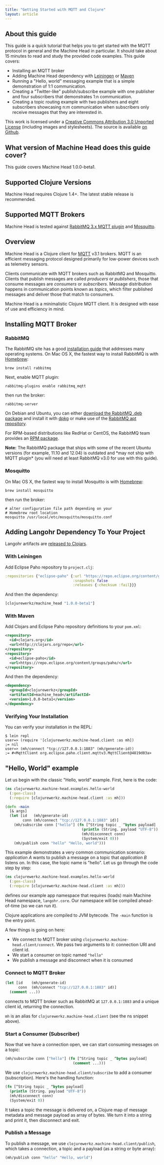 ```yaml
---
title: "Getting Started with MQTT and Clojure"
layout: article
---
```



## About this guide

This guide is a quick tutorial that helps you to get started with the MQTT protocol in general and the Machine Head in particular.
It should take about 15 minutes to read and study the provided code examples. This guide covers:

 * Installing an MQTT broker
 * Adding Machine Head dependency with [Leiningen](http://leiningen.org) or [Maven](http://maven.apache.org/)
 * Running a "Hello, world" messaging example that is a simple demonstration of 1:1 communication.
 * Creating a "Twitter-like" publish/subscribe example with one publisher and four subscribers that demonstrates 1:n communication.
 * Creating a topic routing example with two publishers and eight subscribers showcasing n:m communication when subscribers only receive messages that they are interested in.

This work is licensed under a <a rel="license" href="http://creativecommons.org/licenses/by/3.0/">Creative Commons Attribution 3.0 Unported License</a>
(including images and stylesheets). The source is available [on Github](https://github.com/clojurewerkz/machine_head.docs).


## What version of Machine Head does this guide cover?

This guide covers Machine Head 1.0.0-beta1.


## Supported Clojure Versions

Machine Head requires Clojure 1.4+. The latest stable release is recommended.


## Supported MQTT Brokers

Machine Head is tested against [RabbitMQ 3.x MQTT plugin](http://www.rabbitmq.com/mqtt.html) and [Mosquitto](http://mosquitto.org/).


## Overview

Machine Head is a Clojure client for [MQTT](http://mqtt.org/) v3.1 brokers. MQTT is
an efficient messaging protocol designed primarily for low-power devices such as
telemetry sensors. 

Clients communicate with MQTT brokers such as RabbitMQ and Mosquitto. Clients that
publish messages are called *producers* or *publishers*, those that consume
messages are *consumers* or *subscribers*. Message distribution happens in
communication points known as *topics*, which filter published messages and
deliver those that match to consumers.

Machine Head is a minimalistic Clojure MQTT client. It is designed with
ease of use and efficiency in mind.


## Installing MQTT Broker

### RabbitMQ

The RabbitMQ site has a good [installation
guide](http://www.rabbitmq.com/install.html) that addresses many
operating systems.  On Mac OS X, the fastest way to install RabbitMQ
is with [Homebrew](http://mxcl.github.com/homebrew/):

    brew install rabbitmq

Next, enable MQTT plugin:

    rabbitmq-plugins enable rabbitmq_mqtt

then run the broker:

    rabbitmq-server

On Debian and Ubuntu, you can either [download the RabbitMQ .deb
package](http://www.rabbitmq.com/server.html) and install it with
[dpkg](http://www.debian.org/doc/FAQ/ch-pkgtools.en.html) or make use
of the [RabbitMQ apt
repository](http://www.rabbitmq.com/debian.html#apt).

For RPM-based distributions like RedHat or CentOS, the RabbitMQ team
provides an [RPM package](http://www.rabbitmq.com/install.html#rpm).

<div class="alert alert-error"> <strong>Note:</strong> The RabbitMQ
package that ships with some of the recent Ubuntu versions (for
example, 11.10 and 12.04) is outdated and *may not ship with MQTT
plugin* (you will need at least RabbitMQ v3.0 for use with this
guide).  </div>



### Mosquitto

On Mac OS X, the fastest way to install Mosquitto is with
[Homebrew](http://mxcl.github.com/homebrew/):

    brew install mosquitto

then run the broker:

    # alter configuration file path depending on your
    # Homebrew root location
    mosquitto /usr/local/etc/mosquitto/mosquitto.conf


## Adding Langohr Dependency To Your Project

Langohr artifacts are [released to Clojars](https://clojars.org/com.novemberain/langohr).

### With Leiningen

Add Eclipse Paho repository to `project.clj`:

``` clojure
:repositories {"eclipse-paho" {:url "https://repo.eclipse.org/content/groups/paho/"
                               :snapshots false
                               :releases {:checksum :fail}}}
```


And then the dependency:

``` clojure
[clojurewerkz/machine_head "1.0.0-beta1"]
```

### With Maven

Add Clojars and Eclipse Paho repository definitions to your `pom.xml`:

``` xml
<repository>
  <id>clojars.org</id>
  <url>http://clojars.org/repo</url>
</repository>
<repository>
  <id>eclipse-paho</id>
  <url>https://repo.eclipse.org/content/groups/paho/</url>
</repository>
```

And then the dependency:

``` xml
<dependency>
  <groupId>clojurewerkz</groupId>
  <artifactId>machine_head</artifactId>
  <version>1.0.0-beta1</version>
</dependency>
```

### Verifying Your Installation

You can verify your installation in the REPL:

    $ lein repl
    user=> (require '[clojurewerkz.machine-head.client :as mh])
    ;= nil
    user=> (mh/connect "tcp://127.0.0.1:1883" (mh/generate-id))
    ;= #<MqttClient org.eclipse.paho.client.mqttv3.MqttClient@4819d03a>



## "Hello, World" example

Let us begin with the classic "Hello, world" example. First, here is the code:

``` clojure
(ns clojurewerkz.machine-head.examples.hello-world
  (:gen-class)
  (:require [clojurewerkz.machine-head.client :as mh]))

(defn -main
  [& args]
  (let [id   (mh/generate-id)
        conn (mh/connect "tcp://127.0.0.1:1883" id)]
    (mh/subscribe conn ["hello"] (fn [^String topic _ ^bytes payload]
                                   (println (String. payload "UTF-8"))
                                   (mh/disconnect conn)
                                   (System/exit 0)))
    (mh/publish conn "hello" "Hello, world")))
```

This example demonstrates a very common communication scenario:
*application A* wants to publish a message on a topic that
*application B* listens on. In this case, the topic name is
"hello". Let us go through the code step by step:

``` clojure
(ns clojurewerkz.machine-head.examples.hello-world
  (:gen-class)
  (:require [clojurewerkz.machine-head.client :as mh]))
```

defines our example app namespace that requires (loads) main Machine
Head namespace, `langohr.core`. Our namespace will be compiled
ahead-of-time (so we can run it).

Clojure applications are compiled to JVM bytecode. The `-main`
function is the entry point.

A few things is going on here:

 * We connect to MQTT broker using `clojurewerkz.machine-head.client/connect`. We pass two arguments
 to it: connection URI and client id.
 * We start a consumer on topic named `"hello"`
 * We publish a message and disconnect when it is consumed

### Connect to MQTT Broker

``` clojure
(let [id    (mh/generate-id)
      conn  (mh/connect "tcp://127.0.0.1:1883" id)]
  (comment ...))
```

connects to MQTT broker such as RabbitMQ at `127.0.0.1:1883` and a unique client id,
returning the connection.

`mh` is an alias for `clojurewerkz.machine-head.client` (see the ns snippet above).


### Start a Consumer (Subscriber)

Now that we have a connection open, we can start consuming messages on
a topic:

``` clojure
(mh/subscribe conn ["hello"] (fn [^String topic _ ^bytes payload]
                               (comment ...)))
```

We use `clojurewerkz.machine-head.client/subscribe` to add a consumer (subscription).
Here's the handling function:

``` clojure
(fn [^String topic _ ^bytes payload]
  (println (String. payload "UTF-8"))
  (mh/disconnect conn)
  (System/exit 0))
```

It takes a topic the message is delivered on, a Clojure map of message
metadata and message payload as array of bytes. We turn it into a
string and print it, then disconnect and exit.

### Publish a Message

To publish a message, we use `clojurewerkz.machine-head.client/publish`,
which takes a connection, a topic and a payload (as a string or byte array):

``` clojure
(mh/publish conn "hello" "Hello, world")
```
